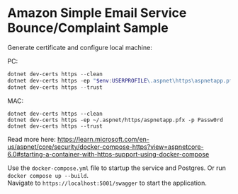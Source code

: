 # Amazon Simple Email Service Bounce/Complaint Sample

Generate certificate and configure local machine:

PC:

```PowerShell
dotnet dev-certs https --clean
dotnet dev-certs https -ep "$env:USERPROFILE\.aspnet\https\aspnetapp.pfx" -p Passw0rd
dotnet dev-certs https --trust
```

MAC:

```
dotnet dev-certs https --clean
dotnet dev-certs https -ep ~/.aspnet/https/aspnetapp.pfx -p Passw0rd
dotnet dev-certs https --trust
```

Read more here:
https://learn.microsoft.com/en-us/aspnet/core/security/docker-compose-https?view=aspnetcore-6.0#starting-a-container-with-https-support-using-docker-compose

Use the `docker-compose.yml` file to startup the service and Postgres. Or run `docker compose up --build`.    
Navigate to `https://localhost:5001/swagger` to start the application.

